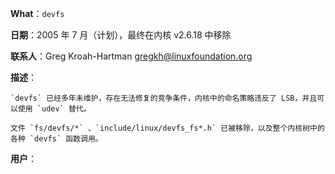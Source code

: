 **What**：`devfs`

**日期**：2005 年 7 月（计划），最终在内核 v2.6.18 中移除

**联系人**：Greg Kroah-Hartman <gregkh@linuxfoundation.org>

**描述**：

    `devfs` 已经多年未维护，存在无法修复的竞争条件，内核中的命名策略违反了 LSB，并且可以使用 `udev` 替代。

    文件 `fs/devfs/*` 、`include/linux/devfs_fs*.h` 已被移除，以及整个内核树中的各种 `devfs` 函数调用。

**用户**： 